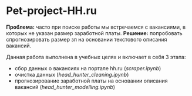 # Pet-project-HH.ru

**Проблема:** часто при поиске работы мы встречаемся с вакансиями, в которых не указан размер заработной платы.
**Решение:** попробовать спрогнозировать размер зп на основании текстового описания вакансий.

Данная работа выполнена в учебных целях и включает в себя 3 этапа:

- сбор данных о вакансиях на портале hh.ru (*scraper.ipynb*)
- очистка данных (*head_hunter_cleaning.ipynb*)
- прогнозирование заработной платы на основании описания вакансий (*head_hunter_modelling.ipynb*)